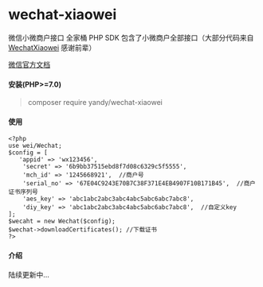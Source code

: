 ﻿# wechat-xiaowei
微信小微商户接口 全家桶 PHP SDK
包含了小微商户全部接口（大部分代码来自[WechatXiaowei](https://github.com/liumenglei/WechatXiaowei) 感谢前辈）

[微信官方文档](https://pay.weixin.qq.com/wiki/doc/api/xiaowei.php?chapter=4_1)

#### 安装(PHP>=7.0)
> composer require yandy/wechat-xiaowei

#### 使用
    <?php
	use wei/Wechat;
	$config = [
	   'appid' => 'wx123456',
        'secret' => '6b9bb37515ebd8f7d08c6329c5f5555',
        'mch_id' => '1245668921',  //商户号
        'serial_no' => '67E04C9243E70B7C38F371E4EB4907F10B171B45',  //商户证书序列号
        'aes_key' => 'abc1abc2abc3abc4abc5abc6abc7abc8',
        'diy_key' => 'abc1abc2abc3abc4abc5abc6abc7abc8',  //自定义key
	];
	$wecaht = new Wechat($config);
    $wechat->downloadCertificates(); //下载证书
    ?>
#### 介绍
陆续更新中...
